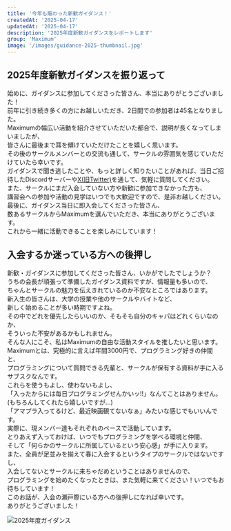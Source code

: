 ```yaml
---
title: '今年も賑わった新歓ガイダンス！'
createdAt: '2025-04-17'
updatedAt: '2025-04-17'
description: '2025年度新歓ガイダンスをレポートします'
group: 'Maximum'
image: '/images/guidance-2025-thumbnail.jpg'
---
```


## 2025年度新歓ガイダンスを振り返って

始めに、ガイダンスに参加してくださった皆さん、本当にありがとうございました！  
前年に引き続き多くの方にお越しいただき、2日間での参加者は45名となりました。  
Maximumの幅広い活動を紹介させていただいた都合で、説明が長くなってしまいましたが、  
皆さんに最後まで耳を傾けていただけたことを嬉しく思います。  
その後のサークルメンバーとの交流も通して、サークルの雰囲気を感じていただけていたら幸いです。  
ガイダンスで聞き逃したことや、もっと詳しく知りたいことがあれば、当日ご招待したDiscordサーバーや[X(旧Twitter)](https://x.com/Maximum03400346)を通して、気軽に質問してください。  
また、サークルにまだ入会していない方や新歓に参加できなかった方も、  
講習会への参加や活動の見学はいつでも大歓迎ですので、是非お越しください。  
最後に、ガイダンス当日に即入会してくださった皆さん、  
数あるサークルからMaximumを選んでいただき、本当にありがとうございます。  
これから一緒に活動できることを楽しみにしています！  

## 入会するか迷っている方への後押し 
新歓・ガイダンスに参加してくださった皆さん、いかがでしたでしょうか？  
うちの会長が頑張って準備したガイダンス資料ですが、情報量も多いので、  
ちゃんとサークルの魅力を伝えきれているのか不安なところではあります。  
新入生の皆さんは、大学の授業や他のサークルやバイトなど、  
新しく始めることが多い時期ですよね。  
その中でどれを優先したらいいのか、そもそも自分のキャパはどれくらいなのか、  
そういった不安があるかもしれません。  
そんな人にこそ、私はMaximumの自由な活動スタイルを推したいと思います。  
Maximumとは、究極的に言えば年間3000円で、プログラミング好きの仲間と、  
プログラミングについて質問できる先輩と、サークルが保有する資料が手に入るサブスクなんです。  
これらを使うもよし、使わないもよし、  
「入ったからには毎日プログラミングせんかいッ!!」なんてことはありません。(もちろんしてくれたら嬉しいですが...)    
「アマプラ入ってるけど、最近映画観てないなぁ」みたいな感じでもいいんです。  
実際に、現メンバー達もそれぞれのペースで活動しています。  
とりあえず入っておけば、いつでもプログラミングを学べる環境と仲間、  
そして「何らかのサークルに所属しているという安心感」が手に入ります。  
また、全員が足並みを揃えて春に入会するというタイプのサークルではないですし、  
入会してないとサークルに来ちゃだめということはありませんので、  
プログラミングを始めたくなったときは、また気軽に来てください！いつでもお待ちしています！  
このお話が、入会の瀬戸際にいる方への後押しになれば幸いです。  
ありがとうございました！

![2025年度ガイダンス](/images/guidance-2025.jpg)